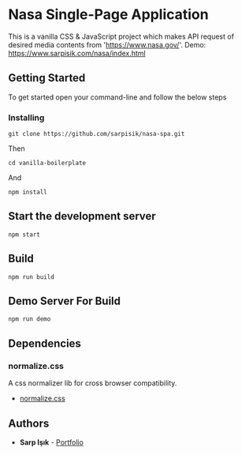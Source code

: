 # Nasa Single-Page Application

This is a vanilla CSS & JavaScript project which makes API request of desired media contents from 'https://www.nasa.gov/'.
Demo: https://www.sarpisik.com/nasa/index.html

## Getting Started

To get started open your command-line and follow the below steps

### Installing

```
git clone https://github.com/sarpisik/nasa-spa.git
```

Then

```
cd vanilla-boilerplate
```

And

```
npm install
```

## Start the development server

```
npm start
```

## Build

```
npm run build
```

## Demo Server For Build

```
npm run demo
```

## Dependencies

### normalize.css

A css normalizer lib for cross browser compatibility.

- [normalize.css](https://necolas.github.io/normalize.css/)

## Authors

- **Sarp Işık** - [Portfolio](https://www.sarpisik.com/)
